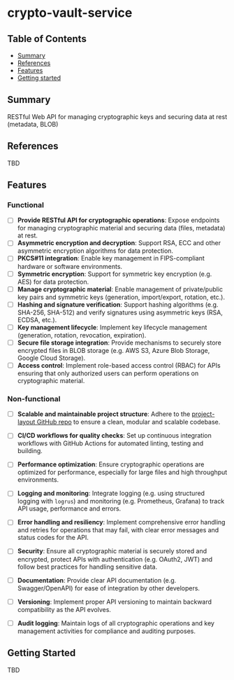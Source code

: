 # crypto-vault-service

## Table of Contents

+ [Summary](#summary)
+ [References](#references)
+ [Features](#features)
+ [Getting started](#getting-started)

## Summary

RESTful Web API for managing cryptographic keys and securing data at rest (metadata, BLOB)

## References

TBD

## Features

### Functional

- [ ] **Provide RESTful API for cryptographic operations**: Expose endpoints for managing cryptographic material and securing data (files, metadata) at rest.
- [ ] **Asymmetric encryption and decryption**: Support RSA, ECC and other asymmetric encryption algorithms for data protection.
- [ ] **PKCS#11 integration**:  Enable key management in FIPS-compliant hardware or software environments.
- [ ] **Symmetric encryption**: Support for symmetric key encryption (e.g. AES) for data protection.
- [ ] **Manage cryptographic material**: Enable management of private/public key pairs and symmetric keys (generation, import/export, rotation, etc.).
- [ ] **Hashing and signature verification**: Support hashing algorithms (e.g. SHA-256, SHA-512) and verify signatures using asymmetric keys (RSA, ECDSA, etc.).
- [ ] **Key management lifecycle**: Implement key lifecycle management (generation, rotation, revocation, expiration).
- [ ] **Secure file storage integration**: Provide mechanisms to securely store encrypted files in BLOB storage (e.g. AWS S3, Azure Blob Storage, Google Cloud Storage).
- [ ] **Access control**: Implement role-based access control (RBAC) for APIs ensuring that only authorized users can perform operations on cryptographic material.

### Non-functional

- [ ] **Scalable and maintainable project structure**: Adhere to the [project-layout GitHub repo](https://github.com/golang-standards/project-layout) to ensure a clean, modular and scalable codebase.
- [ ] **CI/CD workflows for quality checks**: Set up continuous integration workflows with GitHub Actions for automated linting, testing and building.
- [ ] **Performance optimization**: Ensure cryptographic operations are optimized for performance, especially for large files and high throughput environments.
- [ ] **Logging and monitoring**: Integrate logging (e.g. using structured logging with `logrus`) and monitoring (e.g. Prometheus, Grafana) to track API usage, performance and errors.
- [ ] **Error handling and resiliency**: Implement comprehensive error handling and retries for operations that may fail, with clear error messages and status codes for the API.
- [ ] **Security**: Ensure all cryptographic material is securely stored and encrypted, protect APIs with authentication (e.g. OAuth2, JWT) and follow best practices for handling sensitive data.
- [ ] **Documentation**: Provide clear API documentation (e.g. Swagger/OpenAPI) for ease of integration by other developers.
- [ ] **Versioning**: Implement proper API versioning to maintain backward compatibility as the API evolves.
- [ ] **Audit logging**: Maintain logs of all cryptographic operations and key management activities for compliance and auditing purposes.


## Getting Started

TBD